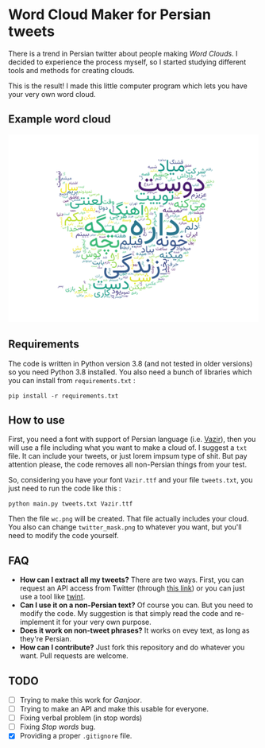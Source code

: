 # Word Cloud Maker for Persian tweets 

There is a trend in Persian twitter about people making _Word Clouds_. I decided to experience the process myself, so I started studying different tools and methods for creating clouds. 

This is the result! I made this little computer program which lets you have your very own word cloud. 

## Example word cloud 

![Example](./wc.png)

## Requirements 

The code is written in Python version 3.8 (and not tested in older versions) so you need Python 3.8 installed. You also need a bunch of libraries which you can install from `requirements.txt` : 

```
pip install -r requirements.txt
``` 

## How to use

First, you need a font with support of Persian language (i.e. [Vazir](http://rastikerdar.github.io/Vazir-font)), then you will use a file including what you want to make a cloud of. I suggest a `txt` file. It can include your tweets, or just lorem impsum type of shit. But pay attention please, the code removes all non-Persian things from your test. 

So, considering you have your font `Vazir.ttf` and your file `tweets.txt`, you just need to run the code like this : 

```
python main.py tweets.txt Vazir.ttf
``` 

Then the file `wc.png` will be created. That file actually includes your cloud. You also can change `twitter_mask.png` to whatever you want, but you'll need to modify the code yourself. 

## FAQ 
*  __How can I extract all my tweets?__ There are two ways. First, you can request an API access from Twitter (through [this link](https://developer.twitter.com)) or you can just use a tool like [twint](https://github.com/twintproject/twint). 
*  __Can I use it on a non-Persian text?__ Of course you can. But you need to modify the code. My suggestion is that simply read the code and re-implement it for your very own purpose. 
*  __Does it work on non-tweet phrases?__ It works on evey text, as long as they're Persian. 
*  __How can I contribute?__ Just fork this repository and do whatever you want. Pull requests are welcome. 

## TODO 
- [ ] Trying to make this work for _Ganjoor_. 
- [ ] Trying to make an API and make this usable for everyone. 
- [ ] Fixing verbal problem (in stop words) 
- [ ] Fixing _Stop words_ bug. 
- [x] Providing a proper `.gitignore` file. 
